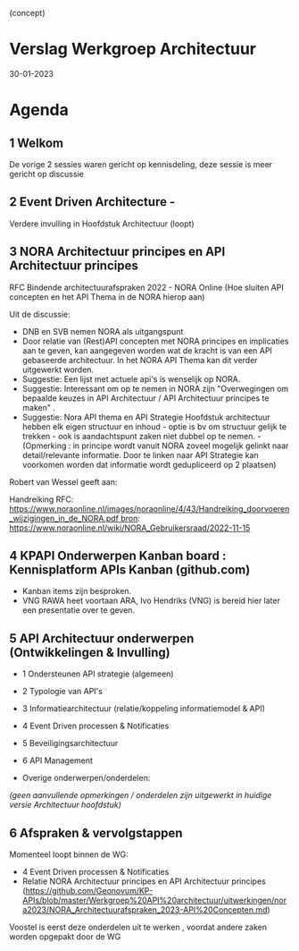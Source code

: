 (concept)

# Verslag Werkgroep Architectuur

30-01-2023

# Agenda

## 1	Welkom

De vorige 2 sessies waren gericht op kennisdeling, deze sessie is meer gericht op discussie 

## 2	Event Driven Architecture - 
Verdere invulling in Hoofdstuk Architectuur (loopt)

## 3	NORA Architectuur principes en API Architectuur principes
RFC Bindende architectuurafspraken 2022 - NORA Online
(Hoe sluiten API concepten en het API Thema in de NORA hierop aan)

Uit de discussie:
- DNB en SVB nemen NORA als uitgangspunt
- Door relatie van (Rest)API concepten met NORA principes en implicaties aan te geven, kan aangegeven worden wat de kracht is van een API gebaseerde architectuur.
In het NORA API Thema kan dit verder uitgewerkt worden.
- Suggestie: Een lijst met actuele api's is wenselijk op NORA.
- Suggestie: Interessant om op te nemen in NORA zijn "Overwegingen om bepaalde keuzes in API Architectuur / API Architectuur principes te maken" .
- Suggestie: Nora API thema en API Strategie Hoofdstuk architectuur hebben elk eigen structuur en inhoud - optie is bv om structuur gelijk te trekken - ook is aandachtspunt zaken niet dubbel op te nemen.
-(Opmerking : in principe wordt vanuit NORA zoveel mogelijk gelinkt naar detail/relevante informatie. Door te linken naar API Strategie kan voorkomen worden dat informatie wordt gedupliceerd op 2 plaatsen)


Robert van Wessel geeft aan:

Handreiking RFC: https://www.noraonline.nl/images/noraonline/4/43/Handreiking_doorvoeren_wijzigingen_in_de_NORA.pdf bron: https://www.noraonline.nl/wiki/NORA_Gebruikersraad/2022-11-15



## 4	KPAPI Onderwerpen Kanban board : Kennisplatform APIs Kanban (github.com)

- Kanban items zijn besproken.
- VNG RAWA heet voortaan ARA, Ivo Hendriks (VNG) is bereid hier later een presentatie over te geven.

## 5	API Architectuur onderwerpen (Ontwikkelingen & Invulling) 
- 1 Ondersteunen API strategie (algemeen) 
- 2 Typologie van API's
- 3 Informatiearchitectuur (relatie/koppeling informatiemodel & API)
- 4 Event Driven processen & Notificaties
- 5 Beveiligingsarchitectuur
- 6 API Management

- Overige onderwerpen/onderdelen:

_(geen aanvullende opmerkingen / onderdelen zijn uitgewerkt in huidige versie Architectuur hoofdstuk)_

## 6 	Afspraken & vervolgstappen

Momenteel loopt binnen de WG:
- 4 Event Driven processen & Notificaties 
- Relatie NORA Architectuur principes en API Architectuur principes (https://github.com/Geonovum/KP-APIs/blob/master/Werkgroep%20API%20architectuur/uitwerkingen/nora2023/NORA_Architectuurafspraken_2023-API%20Concepten.md)

Voostel is eerst deze onderdelen uit te werken , voordat andere zaken worden opgepakt door de WG

